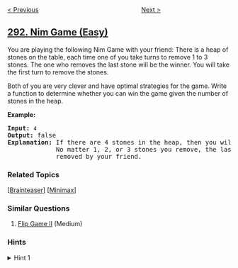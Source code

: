 <!--|This file generated by command(leetcode description); DO NOT EDIT.    |-->
<!--+----------------------------------------------------------------------+-->
<!--|@author    openset <openset.wang@gmail.com>                           |-->
<!--|@link      https://github.com/openset                                 |-->
<!--|@home      https://github.com/tonymontaro/leetcode-hints                        |-->
<!--+----------------------------------------------------------------------+-->

[< Previous](https://github.com/tonymontaro/leetcode-hints/tree/master/problems/word-pattern-ii "Word Pattern II")
　　　　　　　　　　　　　　　　
[Next >](https://github.com/tonymontaro/leetcode-hints/tree/master/problems/flip-game "Flip Game")

## [292. Nim Game (Easy)](https://leetcode.com/problems/nim-game "Nim 游戏")

<p>You are playing the following Nim Game with your friend: There is a heap of stones on the table, each time one of you take turns to remove 1 to 3 stones. The one who removes the last stone will be the winner. You will take the first turn to remove the stones.</p>

<p>Both of you are very clever and have optimal strategies for the game. Write a function to determine whether you can win the game given the number of stones in the heap.</p>

<p><strong>Example:</strong></p>

<pre>
<strong>Input:</strong> <code>4</code>
<strong>Output:</strong> false 
<strong>Explanation: </strong>If there are 4 stones in the heap, then you will never win the game;
&nbsp;            No matter 1, 2, or 3 stones you remove, the last stone will always be 
&nbsp;            removed by your friend.</pre>

### Related Topics
  [[Brainteaser](https://github.com/tonymontaro/leetcode-hints/tree/master/tag/brainteaser/README.md)]
  [[Minimax](https://github.com/tonymontaro/leetcode-hints/tree/master/tag/minimax/README.md)]

### Similar Questions
  1. [Flip Game II](https://github.com/tonymontaro/leetcode-hints/tree/master/problems/flip-game-ii) (Medium)

### Hints
<details>
<summary>Hint 1</summary>
If there are 5 stones in the heap, could you figure out a way to remove the stones such that you will always be the winner?
</details>
